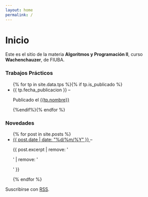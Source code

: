```yaml
---
layout: home
permalink: /
---
```


# Inicio

  <p>
    Este es el sitio de la materia <strong>Algoritmos y Programación II</strong>, 
    curso <strong>Wachenchauzer</strong>, de FIUBA.
  </p>

  <h3 class="page-heading">Trabajos Prácticos</h3>
  
  <ul class="post-list">
	{% for tp in site.data.tps %}{% if tp.is_publicado %}
	  <li>
        <span class="post-meta">{{ tp.fecha_publicacion }}</span>
      &ndash;
        <p class="post-excerpt"> Publicado el 
        <a class="post-link" href="{{ tp.link_enunciado | relative_url }}">
        <span class="post-meta">{{tp.nombre}}</span>
        </a>
        </p>
	  </li>
	{%endif%}{% endfor %}
  </ul>

  <h3 class="page-heading">Novedades</h3>
  
  <ul class="post-list">
	{% for post in site.posts %}
	  <li>
      <a class="post-link" href="{{ post.url | relative_url }}">
        <span class="post-meta">{{ post.date | date: "%d/%m/%Y" }}</span>
      </a>
      &ndash; 
      <p class="post-excerpt">{{ post.excerpt | remove: '<p>' | remove: '</p>' }}</p>
	  </li>
	{% endfor %}
  </ul>

  <p>Suscribirse con <a href="{{ '/feed.xml' | relative_url }}" class="rss-subscribe">RSS</a>.</p>


